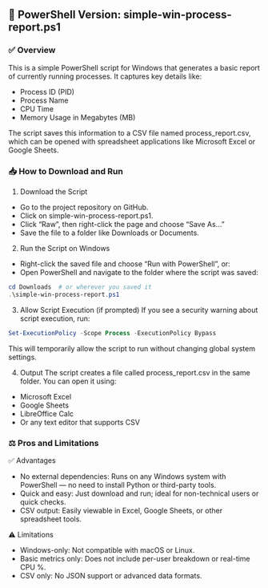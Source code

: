 ## 📄 PowerShell Version: simple-win-process-report.ps1
### ✅ Overview
This is a simple PowerShell script for Windows that generates a basic report of currently running processes. It captures key details like:
- Process ID (PID)
- Process Name
- CPU Time
- Memory Usage in Megabytes (MB)

The script saves this information to a CSV file named process_report.csv, which can be opened with spreadsheet applications like Microsoft Excel or Google Sheets.

### 📥 How to Download and Run
1. Download the Script
- Go to the project repository on GitHub.
- Click on simple-win-process-report.ps1.
- Click “Raw”, then right-click the page and choose “Save As...”
- Save the file to a folder like Downloads or Documents.

2. Run the Script on Windows
- Right-click the saved file and choose “Run with PowerShell”, or:
- Open PowerShell and navigate to the folder where the script was saved:
```powershell
cd Downloads  # or wherever you saved it
.\simple-win-process-report.ps1
```
3. Allow Script Execution (if prompted)
If you see a security warning about script execution, run:
```powershell
Set-ExecutionPolicy -Scope Process -ExecutionPolicy Bypass
```
This will temporarily allow the script to run without changing global system settings.

4. Output
The script creates a file called process_report.csv in the same folder. You can open it using:
- Microsoft Excel
- Google Sheets
- LibreOffice Calc
- Or any text editor that supports CSV

### ⚖️ Pros and Limitations
✅ Advantages
- No external dependencies: Runs on any Windows system with PowerShell — no need to install Python or third-party tools.
- Quick and easy: Just download and run; ideal for non-technical users or quick checks.
- CSV output: Easily viewable in Excel, Google Sheets, or other spreadsheet tools.

⚠️ Limitations
- Windows-only: Not compatible with macOS or Linux.
- Basic metrics only: Does not include per-user breakdown or real-time CPU %.
- CSV only: No JSON support or advanced data formats.